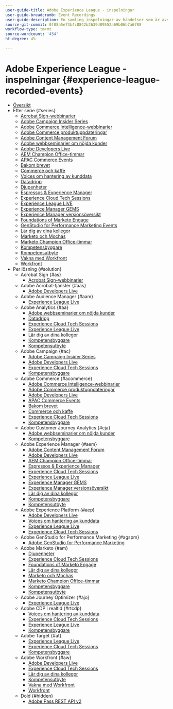 ```yaml
---
user-guide-title: Adobe Experience League - inspelningar
user-guide-breadcrumb: Event Recordings
user-guide-description: En samling inspelningar av händelser som är avsedda att användas med Adobe Enterprise-produkter
source-git-commit: 0f08a5e73b4c8842b2639d89552a69b06b7a6788
workflow-type: tm+mt
source-wordcount: '454'
ht-degree: 4%

---
```



# Adobe Experience League - inspelningar {#experience-league-recorded-events}

+ [Översikt](overview.md)
+ Efter serie {#series}
   + [Acrobat Sign-webbinarier](https://experienceleague.adobe.com/docs/events/acrobat-sign-webinars/overview.html?lang=sv-SE)
   + [Adobe Campaign Insider Series](https://experienceleague.adobe.com/docs/events/adobe-campaign-insider-recordings/overview.html?lang=sv-SE)
   + [Adobe Commerce Intelligence-webbinarier](https://experienceleague.adobe.com/docs/events/mbi-webinars-recordings/overview.html?lang=sv-SE)
   + [Adobe Commerce produktuppdateringar](https://experienceleague.adobe.com/docs/events/adobe-commerce-product-update-recordings/overview.html?lang=sv-SE)
   + [Adobe Content Management Forum](https://experienceleague.adobe.com/docs/events/adobe-content-management-forum-recordings/overview.html?lang=sv-SE)
   + [Adobe webbseminarier om nöjda kunder](https://experienceleague.adobe.com/docs/events/adobe-customer-success-webinar-recordings/overview.html?lang=sv-SE)
   + [Adobe Developers Live](https://experienceleague.adobe.com/docs/events/adobe-developers-live-recordings/overview.html?lang=sv-SE)
   + [AEM Champion Office-timmar](https://experienceleague.adobe.com/docs/events/aem-champion-office-hours/overview.html?lang=sv-SE)
   + [APAC Commerce Events](https://experienceleague.adobe.com/docs/events/apac-commerce-recordings/overview.html?lang=sv-SE)
   + [Bakom brevet](https://experienceleague.adobe.com/docs/events/behind-the-brew-recordings/overview.html?lang=sv-SE)
   + [Commerce och kaffe](https://experienceleague.adobe.com/docs/events/commerce-and-coffee-recordings/overview.html?lang=sv-SE)
   + [Voices om hantering av kunddata](https://experienceleague.adobe.com/docs/events/customer-data-management-voices-recordings/overview.html?lang=sv-SE)
   + [Datadripp](https://experienceleague.adobe.com/docs/events/data-drip-recordings/overview.html?lang=sv-SE)
   + [Djupenheter](https://experienceleague.adobe.com/docs/events/deep-dives-recordings/overview.html?lang=sv-SE)
   + [Espressos &amp; Experience Manager](https://experienceleague.adobe.com/docs/events/espressos-and-experience-manager-recordings/overview.html?lang=sv-SE)
   + [Experience Cloud Tech Sessions](https://experienceleague.adobe.com/docs/events/tech-sessions/overview.html?lang=sv-SE)
   + [Experience League LIVE](https://experienceleague.adobe.com/docs/events/experience-league-live-recordings/overview.html?lang=sv-SE)
   + [Experience Manager GEMS](https://experienceleague.adobe.com/docs/events/experience-manager-gems-recordings/overview.html?lang=sv-SE)
   + [Experience Manager versionsöversikt](https://experienceleague.adobe.com/docs/events/aemcs-release-update-recordings/overview.html?lang=sv-SE)
   + [Foundations of Marketo Engage](https://experienceleague.adobe.com/sv/docs/events/foundations-of-marketo-engage-webinars/overview)
   + [GenStudio for Performance Marketing Events](https://experienceleague.adobe.com/docs/events/genstudio-for-performance-marketing-events/overview.html?lang=sv-SE)
   + [Lär dig av dina kollegor](https://experienceleague.adobe.com/docs/events/learn-from-your-peers-recordings/overview.html?lang=sv-SE)
   + [Marketo och Mochas](https://experienceleague.adobe.com/docs/events/marketo-and-mochas-recordings/overview.html?lang=sv-SE)
   + [Marketo Champion Office-timmar](https://experienceleague.adobe.com/docs/events/marketo-champion-office-hours/overview.html?lang=sv-SE)
   + [Kompetensbyggare](https://experienceleague.adobe.com/docs/events/skill-builder-recordings/overview.html?lang=sv-SE)
   + [Kompetensutbyte](https://experienceleague.adobe.com/docs/events/the-skill-exchange-recordings/overview.html?lang=sv-SE)
   + [Vakna med Workfront](https://experienceleague.adobe.com/docs/events/wake-up-with-workfront-recordings/overview.html?lang=sv-SE)
   + [Workfront](https://experienceleague.adobe.com/docs/events/workfront-recordings/overview.html?lang=sv-SE)
+ Per lösning {#solution}
   + Acrobat Sign {#as}
      + [Acrobat Sign-webbinarier](https://experienceleague.adobe.com/docs/events/acrobat-sign-webinars/overview.html?lang=sv-SE)
   + Adobe Acrobat-tjänster {#aas}
      + [Adobe Developers Live](https://experienceleague.adobe.com/docs/events/adobe-developers-live-recordings/overview.html?lang=sv-SE)
   + Adobe Audience Manager {#aam}
      + [Experience League Live](https://experienceleague.adobe.com/docs/events/experience-league-live-recordings/overview.html?lang=sv-SE)
   + Adobe Analytics {#aa}
      + [Adobe webbseminarier om nöjda kunder](https://experienceleague.adobe.com/docs/events/adobe-customer-success-webinar-recordings/overview.html?lang=sv-SE)
      + [Datadripp](https://experienceleague.adobe.com/docs/events/data-drip-recordings/overview.html?lang=sv-SE)
      + [Experience Cloud Tech Sessions](https://experienceleague.adobe.com/docs/events/tech-sessions/overview.html?lang=sv-SE)
      + [Experience League Live](https://experienceleague.adobe.com/docs/events/experience-league-live-recordings/overview.html?lang=sv-SE)
      + [Lär dig av dina kollegor](https://experienceleague.adobe.com/docs/events/learn-from-your-peers-recordings/overview.html?lang=sv-SE)
      + [Kompetensbyggare](https://experienceleague.adobe.com/docs/events/skill-builder-recordings/overview.html?lang=sv-SE)
      + [Kompetensutbyte](https://experienceleague.adobe.com/docs/events/the-skill-exchange-recordings/overview.html?lang=sv-SE)
   + Adobe Campaign {#ac}
      + [Adobe Campaign Insider Series](https://experienceleague.adobe.com/docs/events/adobe-campaign-insider-recordings/overview.html?lang=sv-SE)
      + [Adobe Developers Live](https://experienceleague.adobe.com/docs/events/adobe-developers-live-recordings/overview.html?lang=sv-SE)
      + [Experience Cloud Tech Sessions](https://experienceleague.adobe.com/docs/events/tech-sessions/overview.html?lang=sv-SE)
      + [Kompetensbyggare](https://experienceleague.adobe.com/docs/events/skill-builder-recordings/overview.html?lang=sv-SE)
   + Adobe Commerce {#acommerce}
      + [Adobe Commerce Intelligence-webbinarier](https://experienceleague.adobe.com/docs/events/mbi-webinars-recordings/overview.html?lang=sv-SE)
      + [Adobe Commerce produktuppdateringar](https://experienceleague.adobe.com/docs/events/adobe-commerce-product-update-recordings/overview.html?lang=sv-SE)
      + [Adobe Developers Live](https://experienceleague.adobe.com/docs/events/adobe-developers-live-recordings/overview.html?lang=sv-SE)
      + [APAC Commerce Events](https://experienceleague.adobe.com/docs/events/apac-commerce-recordings/overview.html?lang=sv-SE)
      + [Bakom brevet](https://experienceleague.adobe.com/docs/events/behind-the-brew-recordings/overview.html?lang=sv-SE)
      + [Commerce och kaffe](https://experienceleague.adobe.com/docs/events/commerce-and-coffee-recordings/overview.html?lang=sv-SE)
      + [Experience Cloud Tech Sessions](https://experienceleague.adobe.com/docs/events/tech-sessions/overview.html?lang=sv-SE)
      + [Kompetensbyggare](https://experienceleague.adobe.com/docs/events/skill-builder-recordings/overview.html?lang=sv-SE)
   + Adobe Customer Journey Analytics {#cja}
      + [Adobe webbseminarier om nöjda kunder](https://experienceleague.adobe.com/docs/events/adobe-customer-success-webinar-recordings/overview.html?lang=sv-SE)
      + [Kompetensbyggare](https://experienceleague.adobe.com/docs/events/skill-builder-recordings/overview.html?lang=sv-SE)
   + Adobe Experience Manager {#aem}
      + [Adobe Content Management Forum](https://experienceleague.adobe.com/docs/events/adobe-content-management-forum-recordings/overview.html?lang=sv-SE)
      + [Adobe Developers Live](https://experienceleague.adobe.com/docs/events/adobe-developers-live-recordings/overview.html?lang=sv-SE)
      + [AEM Champion Office-timmar](https://experienceleague.adobe.com/docs/events/aem-champion-office-hours/overview.html?lang=sv-SE)
      + [Espressos &amp; Experience Manager](https://experienceleague.adobe.com/docs/events/espressos-and-experience-manager-recordings/overview.html?lang=sv-SE)
      + [Experience Cloud Tech Sessions](https://experienceleague.adobe.com/docs/events/tech-sessions/overview.html?lang=sv-SE)
      + [Experience League Live](https://experienceleague.adobe.com/docs/events/experience-league-live-recordings/overview.html?lang=sv-SE)
      + [Experience Manager GEMS](https://experienceleague.adobe.com/docs/events/experience-manager-gems-recordings/overview.html?lang=sv-SE)
      + [Experience Manager versionsöversikt](https://experienceleague.adobe.com/docs/events/aemcs-release-update-recordings/overview.html?lang=sv-SE)
      + [Lär dig av dina kollegor](https://experienceleague.adobe.com/docs/events/learn-from-your-peers-recordings/overview.html?lang=sv-SE)
      + [Kompetensbyggare](https://experienceleague.adobe.com/docs/events/skill-builder-recordings/overview.html?lang=sv-SE)
      + [Kompetensutbyte](https://experienceleague.adobe.com/docs/events/the-skill-exchange-recordings/overview.html?lang=sv-SE)
   + Adobe Experience Platform {#aep}
      + [Adobe Developers Live](https://experienceleague.adobe.com/docs/events/adobe-developers-live-recordings/overview.html?lang=sv-SE)
      + [Voices om hantering av kunddata](https://experienceleague.adobe.com/docs/events/customer-data-management-voices-recordings/overview.html?lang=sv-SE)
      + [Experience League Live](https://experienceleague.adobe.com/docs/events/experience-league-live-recordings/overview.html?lang=sv-SE)
      + [Experience Cloud Tech Sessions](https://experienceleague.adobe.com/docs/events/tech-sessions/overview.html?lang=sv-SE)
   + Adobe GenStudio for Performance Marketing {#agspm}
      + [Adobe GenStudio for Performance Marketing](https://experienceleague.adobe.com/docs/events/genstudio-for-performance-marketing-events/overview.html?lang=sv-SE)
   + Adobe Marketo {#am}
      + [Djupenheter](https://experienceleague.adobe.com/docs/events/deep-dives-recordings/overview.html?lang=sv-SE)
      + [Experience Cloud Tech Sessions](https://experienceleague.adobe.com/docs/events/tech-sessions/overview.html?lang=sv-SE)
      + [Foundations of Marketo Engage](https://experienceleague.adobe.com/sv/docs/events/foundations-of-marketo-engage-webinars/overview)
      + [Lär dig av dina kollegor](https://experienceleague.adobe.com/docs/events/learn-from-your-peers-recordings/overview.html?lang=sv-SE)
      + [Marketo och Mochas](https://experienceleague.adobe.com/docs/events/marketo-and-mochas-recordings/overview.html?lang=sv-SE)
      + [Marketo Champion Office-timmar](https://experienceleague.adobe.com/docs/events/marketo-champion-office-hours/overview.html?lang=sv-SE)
      + [Kompetensbyggare](https://experienceleague.adobe.com/docs/events/skill-builder-recordings/overview.html?lang=sv-SE)
      + [Kompetensutbyte](https://experienceleague.adobe.com/docs/events/the-skill-exchange-recordings/overview.html?lang=sv-SE)
   + Adobe Journey Optimizer {#ajo}
      + [Experience League Live](https://experienceleague.adobe.com/docs/events/experience-league-live-recordings/overview.html?lang=sv-SE)
   + Adobe CDP i realtid {#rtcdp}
      + [Voices om hantering av kunddata](https://experienceleague.adobe.com/docs/events/customer-data-management-voices-recordings/overview.html?lang=sv-SE)
      + [Experience Cloud Tech Sessions](https://experienceleague.adobe.com/docs/events/tech-sessions/overview.html?lang=sv-SE)
      + [Experience League Live](https://experienceleague.adobe.com/docs/events/experience-league-live-recordings/overview.html?lang=sv-SE)
      + [Kompetensbyggare](https://experienceleague.adobe.com/docs/events/skill-builder-recordings/overview.html?lang=sv-SE)
   + Adobe Target {#at}
      + [Experience League Live](https://experienceleague.adobe.com/docs/events/experience-league-live-recordings/overview.html?lang=sv-SE)
      + [Experience Cloud Tech Sessions](https://experienceleague.adobe.com/docs/events/tech-sessions/overview.html?lang=sv-SE)
      + [Kompetensbyggare](https://experienceleague.adobe.com/docs/events/skill-builder-recordings/overview.html?lang=sv-SE)
   + Adobe Workfront {#aw}
      + [Adobe Developers Live](https://experienceleague.adobe.com/docs/events/adobe-developers-live-recordings/overview.html?lang=sv-SE)
      + [Experience Cloud Tech Sessions](https://experienceleague.adobe.com/docs/events/tech-sessions/overview.html?lang=sv-SE)
      + [Lär dig av dina kollegor](https://experienceleague.adobe.com/docs/events/learn-from-your-peers-recordings/overview.html?lang=sv-SE)
      + [Kompetensutbyte](https://experienceleague.adobe.com/docs/events/the-skill-exchange-recordings/overview.html?lang=sv-SE)
      + [Vakna med Workfront](https://experienceleague.adobe.com/docs/events/wake-up-with-workfront-recordings/overview.html?lang=sv-SE)
      + [Workfront](https://experienceleague.adobe.com/docs/events/workfront-recordings/overview.html?lang=sv-SE)
   + Dold {#hidden}
      + [Adobe Pass REST API v2](../single-events/adobe-pass-rest-api-v2.md)